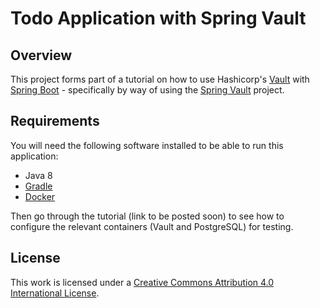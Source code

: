 # Todo Application with Spring Vault

## Overview
This project forms part of a tutorial on how to use Hashicorp's
[Vault](https://www.vaultproject.io/) with
[Spring Boot](http://projects.spring.io/spring-boot/) - specifically
by way of using the [Spring Vault](http://projects.spring.io/spring-vault/)
project.

## Requirements
You will need the following software installed to be able to run this
application:

* Java 8
* [Gradle](https://gradle.org/)
* [Docker](https://www.docker.com/)

Then go through the tutorial (link to be posted soon) to see how
to configure the relevant containers (Vault and PostgreSQL) for testing.

## License
This work is licensed under a
[Creative Commons Attribution 4.0 International License](https://creativecommons.org/licenses/by/4.0/).

